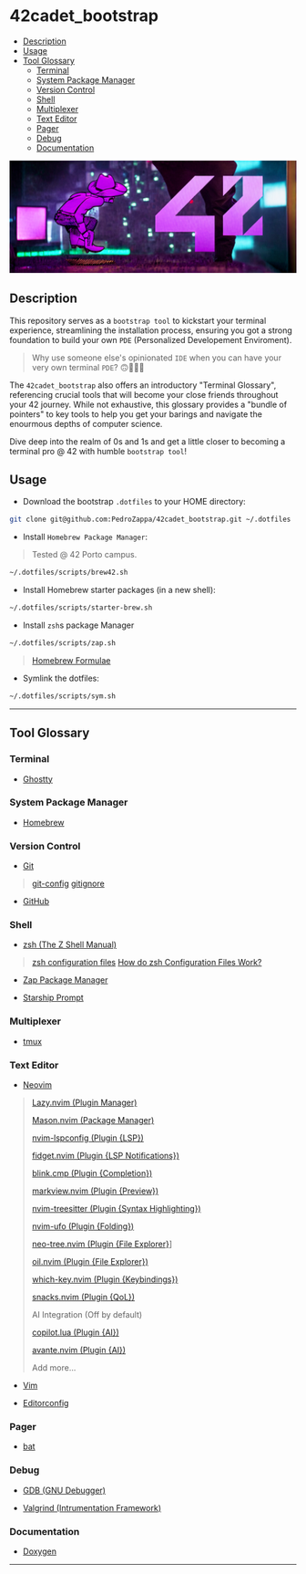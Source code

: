 # 42cadet_bootstrap

<!-- mtoc-start -->

* [Description](#description)
* [Usage](#usage)
* [Tool Glossary](#tool-glossary)
  * [Terminal](#terminal)
  * [System Package Manager](#system-package-manager)
  * [Version Control](#version-control)
  * [Shell](#shell)
  * [Multiplexer](#multiplexer)
  * [Text Editor](#text-editor)
  * [Pager](#pager)
  * [Debug](#debug)
  * [Documentation](#documentation)

<!-- mtoc-end -->

![Bootstrap 42](./img/bootstrap42.png)

## Description

This repository serves as a `bootstrap tool` to kickstart your terminal experience,
streamlining the installation process, ensuring you got a strong foundation to
build your own `PDE` (Personalized Developement Enviroment).

> Why use someone else's opinionated `IDE` when you can have your very own terminal
> `PDE`? 🙃🫠🫠🫠

The `42cadet_bootstrap` also offers an introductory "Terminal Glossary", referencing
crucial tools that will become your close friends throughout your 42 journey. While
not exhaustive, this glossary provides a "bundle of pointers" to key tools to help
you get your barings and navigate the enourmous depths of computer science.

Dive deep into the realm of 0s and 1s and get a little closer to becoming a terminal
pro @ 42 with humble `bootstrap tool`!

## Usage

* Download the bootstrap `.dotfiles` to your HOME directory:

```sh
git clone git@github.com:PedroZappa/42cadet_bootstrap.git ~/.dotfiles

```

* Install `Homebrew Package Manager`:

> Tested @ 42 Porto campus.

```sh
~/.dotfiles/scripts/brew42.sh
```

* Install Homebrew starter packages (in a new shell):

```sh
~/.dotfiles/scripts/starter-brew.sh
```

* Install `zsh`s package Manager

```sh
~/.dotfiles/scripts/zap.sh
```

> [Homebrew Formulae](https://formulae.brew.sh/)

* Symlink the dotfiles:

```sh
~/.dotfiles/scripts/sym.sh
```

____

## Tool Glossary

### Terminal

* [Ghostty](https://ghostty.org/)

### System Package Manager

* [Homebrew](https://brew.sh/)

### Version Control

* [Git](https://git-scm.com/)

> [git-config](https://git-scm.com/docs/git-config)
> [gitignore](https://git-scm.com/docs/gitignore)

* [GitHub](https://github.com/)

### Shell

* [zsh (The Z Shell Manual)](https://zsh-manual.netlify.app/the-z-shell-manual)

> [zsh configuration files](https://www.baeldung.com/linux/zsh-configuration-files)
> [How do zsh Configuration Files Work?](https://www.freecodecamp.org/news/how-do-zsh-configuration-files-work/)

* [Zap Package Manager](https://www.zapzsh.com/)

* [Starship Prompt](https://starship.rs/)

### Multiplexer

* [tmux](https://tmux.github.io/)

### Text Editor

* [Neovim](https://neovim.io/)

> [Lazy.nvim (Plugin Manager)](https://github.com/folke/lazy.nvim)
>
> [Mason.nvim (Package Manager)](https://github.com/williamboman/mason.nvim)
>
> [nvim-lspconfig (Plugin {LSP})](https://github.com/neovim/nvim-lspconfig)
>
> [fidget.nvim (Plugin {LSP Notifications})](https://github.com/j-hui/fidget.nvim)
>
> [blink.cmp (Plugin {Completion})](https://github.com/Saghen/blink.cmp)
>
> [markview.nvim (Plugin {Preview})](https://github.com/OXY2DEV/markview.nvim)
>
> [nvim-treesitter (Plugin {Syntax Highlighting})](https://github.com/nvim-treesitter/nvim-treesitter)
>
> [nvim-ufo (Plugin {Folding})](https://github.com/kevinhwang91/nvim-ufo)
>
> [neo-tree.nvim (Plugin {File Explorer}](https://github.com/nvim-neo-tree/neo-tree.nvim)]
>
> [oil.nvim (Plugin {File Explorer})](https://github.com/stevearc/oil.nvim)
>
> [which-key.nvim (Plugin {Keybindings})](https://github.com/folke/which-key.nvim)
>
> [snacks.nvim (Plugin {QoL})](https://github.com/folke/snacks.nvim)
>
> AI Integration (Off by default)
>
> [copilot.lua (Plugin {AI})](https://github.com/zbirenbaum/copilot.lua)
>
> [avante.nvim (Plugin {AI})](https://github.com/yetone/avante.nvim)
>
> Add more...

* [Vim](https://www.vim.org/)

* [Editorconfig](https://editorconfig.org/)

### Pager

* [bat](https://github.com/sharkdp/bat)

### Debug

* [GDB (GNU Debugger)](https://sourceware.org/gdb/current/onlinedocs/gdb)

* [Valgrind (Intrumentation Framework)](https://valgrind.org/)

### Documentation

* [Doxygen](https://www.doxygen./)

____
